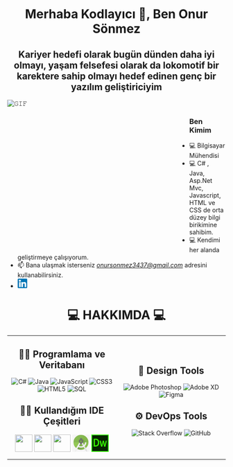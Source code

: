 <h1 align="center">Merhaba Kodlayıcı 👋, Ben Onur Sönmez  </h1>
<h2 align="center">Kariyer hedefi olarak bugün dünden daha iyi olmayı, yaşam felsefesi olarak da lokomotif bir karektere sahip olmayı hedef edinen genç bir yazılım geliştiriciyim</h2>
<a target="_blanka"><img align="left" height="350" width="420" alt="𝙶𝙸𝙵" src="https://github.com/JayantGoel001/JayantGoel001/blob/master/GIF/image.gif"></a>
<br/>

### Ben Kimim
- :computer: Bilgisayar Mühendisi  
- :computer: C# , Java, Asp.Net Mvc, Javascript, HTML ve CSS de orta düzey bilgi birikimine sahibim. 
- :computer: Kendimi her alanda geliştirmeye çalışıyorum. 
- 📫 Bana ulaşmak isterseniz *onursonmez3437@gmail.com* adresini kullanabilirsiniz. 
-   <a href="https://www.linkedin.com/in/onursonmez37/" target="_blank">
    <img height="22" width="22" src="https://github.com/onursonmez3437/stajGorevlerim/blob/main/WebApplication1/web/images/linkedin.png" alt="LinkIn">
  </a>

<h1 align="center"> 💻 HAKKIMDA 💻 </h1>

<table border="0" style="width: 100%; border-collapse: collapse; text-align: center;">
    <tr>
        <!-- Sol Kısım -->
        <td style="width: 50%; padding: 0px;">
          <h2 align="center">👩‍💻 Programlama ve Veritabanı</h2>

<p align="center">
    <img src="https://img.shields.io/badge/c%23-%23239120.svg?style=for-the-badge&logo=c-sharp&logoColor=white" alt="C#">
    <img src="https://img.shields.io/badge/java-%23ED8B00.svg?style=for-the-badge&logo=java&logoColor=white" alt="Java">
    <img src="https://img.shields.io/badge/javascript-%23323330.svg?style=for-the-badge&logo=javascript&logoColor=%23F7DF1E" alt="JavaScript">
    <img src="https://img.shields.io/badge/css3-%231572B6.svg?style=for-the-badge&logo=css3&logoColor=white" alt="CSS3">
    <img src="https://img.shields.io/badge/html5-%23E34F26.svg?style=for-the-badge&logo=html5&logoColor=white" alt="HTML5">
    <img height="30" width="30" src="https://img.icons8.com/color/480/microsoft-sql-server.png" alt="SQL"   
</p>
<h2 align="center">👩‍💻 Kullandığım IDE Çeşitleri</h2>
<p align="center">
<code><img height="40" width="40" src="https://static.wikia.nocookie.net/logopedia/images/e/e4/Visual_Studio_2013_Logo.svg/revision/latest/scale-to-width-down/250?cb=20191221122625"></code>
<code><img height="40" width="40" src="https://img.utdstc.com/icon/ebd/c75/ebdc759e8c0dd0f603ea13620f6f2ff5221bc73ac9a823e9356ca7e09b90488a:200"></code>
<code><img height="40" width="40" src="https://brandslogos.com/wp-content/uploads/images/eclipse-logo-vector.svg"></code>
<code><img height="40" width="40" src="https://github.com/onursonmez3437/stajGorevlerim/blob/main/WebApplication1/web/images/androidstudio.png"></code>
<code><img height="40" width="40" src="https://github.com/onursonmez3437/stajGorevlerim/blob/main/WebApplication1/web/images/dreamwever.png"></code>
</p>
        </td>
 <td style="width: 50%; padding: 0px;">
        <!-- Sağ Kısım -->
       
<h2 align="center">🎨 Design Tools</h2>
<p align="center">
    <img src="https://img.shields.io/badge/adobe%20photoshop-%2331A8FF.svg?style=for-the-badge&logo=adobe%20photoshop&logoColor=white" alt="Adobe Photoshop">
    <img src="https://img.shields.io/badge/Adobe%20XD-470137?style=for-the-badge&logo=Adobe%20XD&logoColor=#FF61F6" alt="Adobe XD">
    <img src="https://img.shields.io/badge/figma-%23F24E1E.svg?style=for-the-badge&logo=figma&logoColor=white" alt="Figma">
</p>

<h2 align="center">⚙️ DevOps Tools</h2>
<p align="center">
    <img src="https://img.shields.io/badge/-Stackoverflow-FE7A16?style=for-the-badge&logo=stack-overflow&logoColor=white" alt="Stack Overflow">
    <img src="https://img.shields.io/static/v1?style=for-the-badge&message=GitHub&color=181717&logo=GitHub&logoColor=FFFFFF&label=" alt="GitHub">
</p> 
        </td>
    </tr>
</table>



